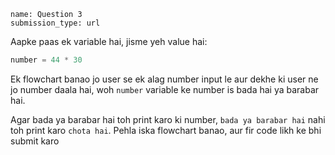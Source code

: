 ```ngMeta
name: Question 3
submission_type: url
```

Aapke paas ek variable hai, jisme yeh value hai:

```python
number = 44 * 30
```

Ek flowchart banao jo user se ek alag number input le aur dekhe ki user ne jo number daala hai, woh `number` variable ke number is bada hai ya barabar hai.

Agar bada ya barabar hai toh print karo ki number, `bada ya barabar hai` nahi toh print karo `chota hai`. Pehla iska flowchart banao, aur fir code likh ke bhi submit karo

